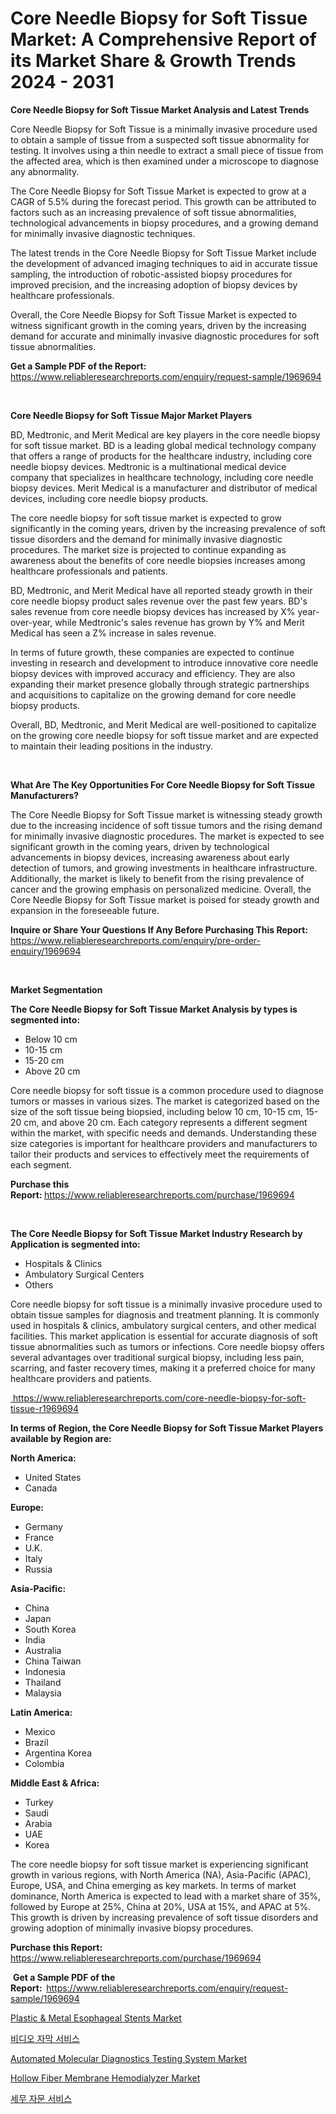 <p><h1>Core Needle Biopsy for Soft Tissue Market: A Comprehensive Report of its Market Share & Growth Trends 2024 - 2031</h1></p><p><strong>Core Needle Biopsy for Soft Tissue Market Analysis and Latest Trends</strong></p>
<p><p>Core Needle Biopsy for Soft Tissue is a minimally invasive procedure used to obtain a sample of tissue from a suspected soft tissue abnormality for testing. It involves using a thin needle to extract a small piece of tissue from the affected area, which is then examined under a microscope to diagnose any abnormality.</p><p>The Core Needle Biopsy for Soft Tissue Market is expected to grow at a CAGR of 5.5% during the forecast period. This growth can be attributed to factors such as an increasing prevalence of soft tissue abnormalities, technological advancements in biopsy procedures, and a growing demand for minimally invasive diagnostic techniques.</p><p>The latest trends in the Core Needle Biopsy for Soft Tissue Market include the development of advanced imaging techniques to aid in accurate tissue sampling, the introduction of robotic-assisted biopsy procedures for improved precision, and the increasing adoption of biopsy devices by healthcare professionals.</p><p>Overall, the Core Needle Biopsy for Soft Tissue Market is expected to witness significant growth in the coming years, driven by the increasing demand for accurate and minimally invasive diagnostic procedures for soft tissue abnormalities.</p></p>
<p><strong>Get a Sample PDF of the Report:&nbsp;</strong> <a href="https://www.reliableresearchreports.com/enquiry/request-sample/1969694">https://www.reliableresearchreports.com/enquiry/request-sample/1969694</a></p>
<p>&nbsp;</p>
<p><strong>Core Needle Biopsy for Soft Tissue Major Market Players</strong></p>
<p><p>BD, Medtronic, and Merit Medical are key players in the core needle biopsy for soft tissue market. BD is a leading global medical technology company that offers a range of products for the healthcare industry, including core needle biopsy devices. Medtronic is a multinational medical device company that specializes in healthcare technology, including core needle biopsy devices. Merit Medical is a manufacturer and distributor of medical devices, including core needle biopsy products.</p><p>The core needle biopsy for soft tissue market is expected to grow significantly in the coming years, driven by the increasing prevalence of soft tissue disorders and the demand for minimally invasive diagnostic procedures. The market size is projected to continue expanding as awareness about the benefits of core needle biopsies increases among healthcare professionals and patients.</p><p>BD, Medtronic, and Merit Medical have all reported steady growth in their core needle biopsy product sales revenue over the past few years. BD's sales revenue from core needle biopsy devices has increased by X% year-over-year, while Medtronic's sales revenue has grown by Y% and Merit Medical has seen a Z% increase in sales revenue.</p><p>In terms of future growth, these companies are expected to continue investing in research and development to introduce innovative core needle biopsy devices with improved accuracy and efficiency. They are also expanding their market presence globally through strategic partnerships and acquisitions to capitalize on the growing demand for core needle biopsy products.</p><p>Overall, BD, Medtronic, and Merit Medical are well-positioned to capitalize on the growing core needle biopsy for soft tissue market and are expected to maintain their leading positions in the industry.</p></p>
<p>&nbsp;</p>
<p><strong>What Are The Key Opportunities For Core Needle Biopsy for Soft Tissue Manufacturers?</strong></p>
<p><p>The Core Needle Biopsy for Soft Tissue market is witnessing steady growth due to the increasing incidence of soft tissue tumors and the rising demand for minimally invasive diagnostic procedures. The market is expected to see significant growth in the coming years, driven by technological advancements in biopsy devices, increasing awareness about early detection of tumors, and growing investments in healthcare infrastructure. Additionally, the market is likely to benefit from the rising prevalence of cancer and the growing emphasis on personalized medicine. Overall, the Core Needle Biopsy for Soft Tissue market is poised for steady growth and expansion in the foreseeable future.</p></p>
<p><strong>Inquire or Share Your Questions If Any Before Purchasing This Report:</strong> <a href="https://www.reliableresearchreports.com/enquiry/pre-order-enquiry/1969694">https://www.reliableresearchreports.com/enquiry/pre-order-enquiry/1969694</a></p>
<p>&nbsp;</p>
<p><strong>Market Segmentation</strong></p>
<p><strong>The Core Needle Biopsy for Soft Tissue Market Analysis by types is segmented into:</strong></p>
<p><ul><li>Below 10 cm</li><li>10-15 cm</li><li>15-20 cm</li><li>Above 20 cm</li></ul></p>
<p><p>Core needle biopsy for soft tissue is a common procedure used to diagnose tumors or masses in various sizes. The market is categorized based on the size of the soft tissue being biopsied, including below 10 cm, 10-15 cm, 15-20 cm, and above 20 cm. Each category represents a different segment within the market, with specific needs and demands. Understanding these size categories is important for healthcare providers and manufacturers to tailor their products and services to effectively meet the requirements of each segment.</p></p>
<p><strong>Purchase this Report:&nbsp;</strong><a href="https://www.reliableresearchreports.com/purchase/1969694">https://www.reliableresearchreports.com/purchase/1969694</a></p>
<p>&nbsp;</p>
<p><strong>The Core Needle Biopsy for Soft Tissue Market Industry Research by Application is segmented into:</strong></p>
<p><ul><li>Hospitals & Clinics</li><li>Ambulatory Surgical Centers</li><li>Others</li></ul></p>
<p><p>Core needle biopsy for soft tissue is a minimally invasive procedure used to obtain tissue samples for diagnosis and treatment planning. It is commonly used in hospitals & clinics, ambulatory surgical centers, and other medical facilities. This market application is essential for accurate diagnosis of soft tissue abnormalities such as tumors or infections. Core needle biopsy offers several advantages over traditional surgical biopsy, including less pain, scarring, and faster recovery times, making it a preferred choice for many healthcare providers and patients.</p></p>
<p><a href="https://www.reliableresearchreports.com/core-needle-biopsy-for-soft-tissue-r1969694">&nbsp;https://www.reliableresearchreports.com/core-needle-biopsy-for-soft-tissue-r1969694</a></p>
<p><strong>In terms of Region, the Core Needle Biopsy for Soft Tissue Market Players available by Region are:</strong></p>
<p>
    <p> <strong> North America: </strong>
        <ul>
            <li>United States</li>
            <li>Canada</li>
        </ul>
        </p> 
    <p> <strong> Europe: </strong>
        <ul>
            <li>Germany</li>
            <li>France</li>
            <li>U.K.</li>
            <li>Italy</li>
            <li>Russia</li>
        </ul>
        </p> 
    <p> <strong> Asia-Pacific: </strong>
        <ul>
            <li>China</li>
            <li>Japan</li>
            <li>South Korea</li>
            <li>India</li>
            <li>Australia</li>
            <li>China Taiwan</li>
            <li>Indonesia</li>
            <li>Thailand</li>
            <li>Malaysia</li>
        </ul>
        </p> 
    <p> <strong> Latin America: </strong>
        <ul>
            <li>Mexico</li>
            <li>Brazil</li>
            <li>Argentina Korea</li>
            <li>Colombia</li>
        </ul>
        </p> 
    <p> <strong> Middle East & Africa: </strong>
        <ul>
            <li>Turkey</li>
            <li>Saudi</li>
            <li>Arabia</li>
            <li>UAE</li>
            <li>Korea</li>
        </ul>
    </p>
    </p>
<p><p>The core needle biopsy for soft tissue market is experiencing significant growth in various regions, with North America (NA), Asia-Pacific (APAC), Europe, USA, and China emerging as key markets. In terms of market dominance, North America is expected to lead with a market share of 35%, followed by Europe at 25%, China at 20%, USA at 15%, and APAC at 5%. This growth is driven by increasing prevalence of soft tissue disorders and growing adoption of minimally invasive biopsy procedures.</p></p>
<p><strong>Purchase this Report: </strong><a href="https://www.reliableresearchreports.com/purchase/1969694">https://www.reliableresearchreports.com/purchase/1969694</a></p>
<p>&nbsp;<strong>Get a Sample PDF of the Report:&nbsp;&nbsp;</strong><a href="https://www.reliableresearchreports.com/enquiry/request-sample/1969694">https://www.reliableresearchreports.com/enquiry/request-sample/1969694</a></p>
<p><strong></strong></p>
<p><p><a href="https://github.com/JosephMorgajjtiXfg/Market-Research-Report-List-1/blob/main/plastic-metal-esophageal-stents-market.md">Plastic & Metal Esophageal Stents Market</a></p><p><a href="https://github.com/ahmadrevanz10/Market-Research-Report-List-2/blob/main/777757277292.md">비디오 자막 서비스</a></p><p><a href="https://github.com/AllisonKreiger/Market-Research-Report-List-1/blob/main/automated-molecular-diagnostics-testing-system-market.md">Automated Molecular Diagnostics Testing System Market</a></p><p><a href="https://github.com/Dhjdj3783/Market-Research-Report-List-1/blob/main/hollow-fiber-membrane-hemodialyzer-market.md">Hollow Fiber Membrane Hemodialyzer Market</a></p><p><a href="https://github.com/jimahmed0511/Market-Research-Report-List-2/blob/main/743105277291.md">세무 자문 서비스</a></p></p>